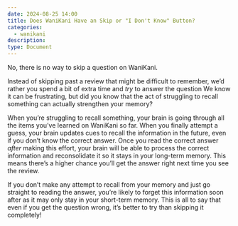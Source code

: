 ```yaml
---
date: 2024-08-25 14:00
title: Does WaniKani Have an Skip or "I Don't Know" Button?
categories:
  - wanikani
description:
type: Document
---
```


No, there is no way to skip a question on WaniKani.

Instead of skipping past a review that might be difficult to remember, we’d rather you spend a bit of extra time and *try* to answer the question  We know it can be frustrating, but did you know that the act of struggling to recall something can actually strengthen your memory?

When you’re struggling to recall something, your brain is going through all the items you’ve learned on WaniKani so far. When you finally attempt a guess, your brain updates cues to recall the information in the future, even if you don’t know the correct answer. Once you read the correct answer *after* making this effort, your brain will be able to process the correct information and reconsolidate it so it stays in your long-term memory. This means there’s a higher chance you’ll get the answer right next time you see the review.

If you don’t make any attempt to recall from your memory and just go straight to reading the answer, you’re likely to forget this information soon after as it may only stay in your short-term memory. This is all to say that even if you get the question wrong, it’s better to try than skipping it completely!
